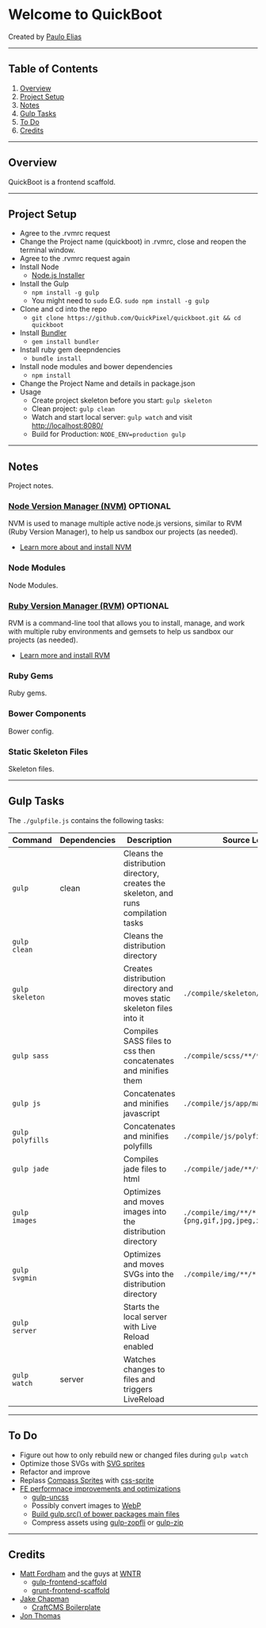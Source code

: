 # Welcome to QuickBoot

Created by [Paulo Elias](https://twitter.com/pauloelias)

---

## Table of Contents

1. [Overview](#overview)
2. [Project Setup](#project-setup)
3. [Notes](#notes)
4. [Gulp Tasks](#tasks)
5. [To Do](#todo)
6. [Credits](#credits)

---

## <a name="overview"></a> Overview

QuickBoot is a frontend scaffold.

---

## <a name="project-setup"></a> Project Setup
* Agree to the .rvmrc request
* Change the Project name (quickboot) in .rvmrc, close and reopen the terminal window.
* Agree to the .rvmrc request again
* Install Node
    * [Node.js Installer](http://nodejs.org/)
* Install the Gulp
    * ```npm install -g gulp```
    * You might need to ```sudo``` E.G. ```sudo npm install -g gulp```
* Clone and cd into the repo
    * ```git clone https://github.com/QuickPixel/quickboot.git && cd quickboot```
* Install [Bundler](http://bundler.io/)
  * ```gem install bundler```
* Install ruby gem deepndencies
    * ```bundle install```
* Install node modules and bower dependencies
    * ```npm install```
* Change the Project Name and details in package.json
* Usage
  * Create project skeleton before you start: ```gulp skeleton```
  * Clean project: ```gulp clean```
  * Watch and start local server: ```gulp watch``` and visit [http://localhost:8080/](http://localhost:8080/)
  * Build for Production: ```NODE_ENV=production gulp```

---

## <a name="notes"></a> Notes

Project notes.

### [Node Version Manager (NVM)](https://github.com/creationix/nvm) OPTIONAL

NVM is used to manage multiple active node.js versions, similar to RVM (Ruby Version Manager), to help us sandbox our projects (as needed).

* [Learn more about and install NVM](https://github.com/creationix/nvm)

### Node Modules

Node Modules.

### [Ruby Version Manager (RVM)](https://rvm.io/) OPTIONAL

RVM is a command-line tool that allows you to install, manage, and work with multiple ruby environments and gemsets to help us sandbox our projects (as needed).

* [Learn more and install RVM](https://rvm.io/)

### Ruby Gems

Ruby gems.

### Bower Components

Bower config.

### Static Skeleton Files

Skeleton files.

---

## <a name="tasks"></a> Gulp Tasks

The ```./gulpfile.js``` contains the following tasks:

| Command | Dependencies | Description | Source Location | Distribution Location |
| ------- | ------------ | ----------- | --------------- | ---------------------
| ```gulp``` | clean | Cleans the distribution directory, creates the skeleton, and runs compilation tasks | | |
| ```gulp clean``` | | Cleans the distribution directory | | |
| ```gulp skeleton``` |  | Creates distribution directory and moves static skeleton files into it | ```./compile/skeleton/**``` | ```./public/*``` |
| ```gulp sass``` |  | Compiles SASS files to css then concatenates and minifies them  | ```./compile/scss/**/*.scss``` | ````./public/assets/css/**/*.css``` |
| ```gulp js``` |  | Concatenates and minifies javascript | ```./compile/js/app/main.js``` | ```./public/assets/js/main.js``` |
| ```gulp polyfills``` | | Concatenates and minifies polyfills | ```./compile/js/polyfills/polyfills.js``` | ```./public/assets/js/polyfills.js``` |
| ```gulp jade``` |  | Compiles jade files to html | ```./compile/jade/**/*.jade``` | ```./public/**/*.html``` |
| ```gulp images``` |  | Optimizes and moves images into the distribution directory | ```./compile/img/**/*.{png,gif,jpg,jpeg,ico}``` | ```./public/assets/img/**/*``` |
| ```gulp svgmin``` |  | Optimizes and moves SVGs into the distribution directory | ```./compile/img/**/*.svg``` | ```./public/assets/img/**/*``` |
| ```gulp server``` | | Starts the local server with Live Reload enabled | | |
| ```gulp watch``` | server | Watches changes to files and triggers LiveReload | | |

---

## <a name="todo"></a> To Do

* Figure out how to only rebuild new or changed files during ```gulp watch```
* Optimize those SVGs with [SVG sprites](https://github.com/shakyShane/gulp-svg-sprites)
* Refactor and improve
* Replass [Compass Sprites](http://compass-style.org/help/tutorials/spriting/) with [css-sprite](https://github.com/aslansky/css-sprite)
* [FE performnace improvements and optimizations](http://yeoman.io/blog/performance-optimization.html)
  * [gulp-uncss](https://github.com/ben-eb/gulp-uncss)
  * Possibly convert images to [WebP](https://github.com/sindresorhus/gulp-webp)
  * [Build gulp.src() of bower packages main files](https://github.com/ck86/gulp-bower-files)
  * Compress assets using [gulp-zopfli](https://github.com/romeovs/gulp-zopfli) or [gulp-zip](https://github.com/sindresorhus/gulp-zip)

---

## <a name="credits"></a> Credits

* [Matt Fordham](http://www.matthewfordham.com/) and the guys at [WNTR](http://www.wintr.us/)
  * [gulp-frontend-scaffold](https://github.com/WINTR/gulp-frontend-scaffold/)
  * [grunt-frontend-scaffold](https://github.com/WINTR/grunt-frontend-scaffold)
* [Jake Chapman](http://imjakechapman.com/)
  * [CraftCMS Boilerplate](https://github.com/imjakechapman/CraftCMS-Boilerplate)
* [Jon Thomas](https://github.com/wjthomas9)